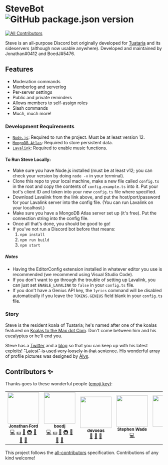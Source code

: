 # SteveBot ![GitHub package.json version](https://img.shields.io/github/package-json/v/tuataria/steve?color=004953)
<!-- ALL-CONTRIBUTORS-BADGE:START - Do not remove or modify this section -->
[![All Contributors](https://img.shields.io/badge/all_contributors-6-orange.svg?style=flat-square)](#contributors-)
<!-- ALL-CONTRIBUTORS-BADGE:END -->
Steve is an all-purpose Discord bot originally developed for [Tuataria] and its sideservers (although now usable anywhere). Developed and maintained by Jonathan#0412 and BoedJ#5476.

## Features
- Moderation commands
- Memberlog and serverlog
- Per-server settings
- Public and private reminders
- Allows members to self-assign roles
- Slash commands
- Much, much more!

### Development Requirements
- [`Node.js`]: Required to run the project. Must be at least version 12.
- [`MongoDB Atlas`]: Required to store persistent data.
- [`Lavalink`]: Required to enable music functions.

#### To Run Steve Locally:
- Make sure you have Node.js installed (must be at least v12; you can check your version by doing `node -v` in your terminal).
- Clone this repo to your local machine, make a new file called `config.ts` in the root and copy the contents of `config.example.ts` into it. Put your bot's client ID and token into your new `config.ts` file where specified.
- Download Lavalink from the link above, and put the host/port/password for your Lavalink server into the config file. (You can run Lavalink on your localhost.)
- Make sure you have a MongoDB Atlas server set up (it's free). Put the connection string into the config file.
- Once all that's done, you should be good to go!
- If you've not run a Discord bot before that means:
    1. `npm install`
    2. `npm run build`
    3. `npm start`

##### Notes
- Having the EditorConfig extension installed in whatever editor you use is recommended (we recommend using Visual Studio Code).
- If you don't want to go through the trouble of setting up Lavalink, you can just set `ENABLE_LAVALINK` to `false` in your `config.ts` file.
- If you don't have a Genius API key, the `lyrics` command will be disabled automatically if you leave the `TOKENS.GENIUS` field blank in your `config.ts` file.

### Story
Steve is the resident koala of Tuataria; he's named after one of the koalas featured on [Koalas to the Max dot Com]. Don't come between him and his eucalyptus or he'll end you.

Steve has a [Twitter] and a [blog] so that you can keep up with his latest exploits! ~~"Latest" is used very loosely in that sentence.~~ His wonderful array of profile pictures was designed by [Alys].


<!----------------- LINKS --------------->

[Tuataria]:                  http://www.tuataria.com
[`Node.js`]:                 https://nodejs.org/en/download/current/
[`MongoDB Atlas`]:           https://www.mongodb.com/cloud/atlas
[`Lavalink`]:                https://github.com/Frederikam/Lavalink
[Twitter]:                   https://twitter.com/StevetheBot
[blog]:                      http://www.tuataria.com/blog/steve/
[Alys]:                      https://twitter.com/alysjones96
[Koalas to the Max dot Com]: http://koalastothemax.com/

## Contributors ✨

Thanks goes to these wonderful people ([emoji key](https://allcontributors.org/docs/en/emoji-key)):

<!-- ALL-CONTRIBUTORS-LIST:START - Do not remove or modify this section -->
<!-- prettier-ignore-start -->
<!-- markdownlint-disable -->
<table>
  <tr>
    <td align="center"><a href="https://linkedin.com/in/jwford65"><img src="https://avatars1.githubusercontent.com/u/13416547?v=4?s=100" width="100px;" alt=""/><br /><sub><b>Jonathan Ford</b></sub></a><br /><a href="https://github.com/tuataria/steve/commits?author=jwford" title="Code">💻</a> <a href="#financial-jwford" title="Financial">💵</a> <a href="#ideas-jwford" title="Ideas, Planning, & Feedback">🤔</a> <a href="#infra-jwford" title="Infrastructure (Hosting, Build-Tools, etc)">🚇</a> <a href="#maintenance-jwford" title="Maintenance">🚧</a> <a href="#projectManagement-jwford" title="Project Management">📆</a> <a href="https://github.com/tuataria/steve/pulls?q=is%3Apr+reviewed-by%3Ajwford" title="Reviewed Pull Requests">👀</a></td>
    <td align="center"><a href="https://github.com/BoedJ"><img src="https://avatars0.githubusercontent.com/u/8688189?v=4?s=100" width="100px;" alt=""/><br /><sub><b>boedj</b></sub></a><br /><a href="https://github.com/tuataria/steve/commits?author=BoedJ" title="Code">💻</a> <a href="#financial-BoedJ" title="Financial">💵</a> <a href="#ideas-BoedJ" title="Ideas, Planning, & Feedback">🤔</a> <a href="#infra-BoedJ" title="Infrastructure (Hosting, Build-Tools, etc)">🚇</a> <a href="#maintenance-BoedJ" title="Maintenance">🚧</a> <a href="#projectManagement-BoedJ" title="Project Management">📆</a> <a href="https://github.com/tuataria/steve/pulls?q=is%3Apr+reviewed-by%3ABoedJ" title="Reviewed Pull Requests">👀</a></td>
    <td align="center"><a href="https://github.com/devoeas"><img src="https://avatars0.githubusercontent.com/u/27713388?v=4?s=100" width="100px;" alt=""/><br /><sub><b>devoeas</b></sub></a><br /><a href="https://github.com/tuataria/steve/issues?q=author%3Adevoeas" title="Bug reports">🐛</a> <a href="#userTesting-devoeas" title="User Testing">📓</a> <a href="#ideas-devoeas" title="Ideas, Planning, & Feedback">🤔</a></td>
    <td align="center"><a href="https://github.com/stephenwade"><img src="https://avatars1.githubusercontent.com/u/4148577?v=4?s=100" width="100px;" alt=""/><br /><sub><b>Stephen Wade</b></sub></a><br /><a href="https://github.com/tuataria/steve/commits?author=stephenwade" title="Code">💻</a></td>
    <td align="center"><a href="https://github.com/BenSegal855"><img src="https://avatars3.githubusercontent.com/u/34194692?v=4?s=100" width="100px;" alt=""/><br /><sub><b>Ben</b></sub></a><br /><a href="https://github.com/tuataria/steve/commits?author=BenSegal855" title="Code">💻</a></td>
    <td align="center"><a href="https://github.com/colinkautz"><img src="https://avatars0.githubusercontent.com/u/5387995?v=4?s=100" width="100px;" alt=""/><br /><sub><b>Colin J. Kautz</b></sub></a><br /><a href="https://github.com/tuataria/steve/commits?author=colinkautz" title="Code">💻</a></td>
  </tr>
</table>

<!-- markdownlint-restore -->
<!-- prettier-ignore-end -->

<!-- ALL-CONTRIBUTORS-LIST:END -->

This project follows the [all-contributors](https://github.com/all-contributors/all-contributors) specification. Contributions of any kind welcome!